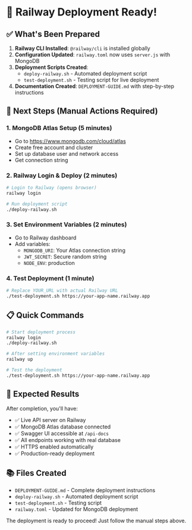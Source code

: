 # 🚀 Railway Deployment Ready!

## ✅ What's Been Prepared

1. **Railway CLI Installed**: `@railway/cli` is installed globally
2. **Configuration Updated**: `railway.toml` now uses `server.js` with MongoDB
3. **Deployment Scripts Created**: 
   - `deploy-railway.sh` - Automated deployment script
   - `test-deployment.sh` - Testing script for live deployment
4. **Documentation Created**: `DEPLOYMENT-GUIDE.md` with step-by-step instructions

## 🎯 Next Steps (Manual Actions Required)

### 1. MongoDB Atlas Setup (5 minutes)
- Go to https://www.mongodb.com/cloud/atlas
- Create free account and cluster
- Set up database user and network access
- Get connection string

### 2. Railway Login & Deploy (2 minutes)
```bash
# Login to Railway (opens browser)
railway login

# Run deployment script
./deploy-railway.sh
```

### 3. Set Environment Variables (2 minutes)
- Go to Railway dashboard
- Add variables:
  - `MONGODB_URI`: Your Atlas connection string
  - `JWT_SECRET`: Secure random string
  - `NODE_ENV`: production

### 4. Test Deployment (1 minute)
```bash
# Replace YOUR_URL with actual Railway URL
./test-deployment.sh https://your-app-name.railway.app
```

## 📋 Quick Commands

```bash
# Start deployment process
railway login
./deploy-railway.sh

# After setting environment variables
railway up

# Test the deployment
./test-deployment.sh https://your-app-name.railway.app
```

## 🎉 Expected Results

After completion, you'll have:
- ✅ Live API server on Railway
- ✅ MongoDB Atlas database connected
- ✅ Swagger UI accessible at `/api-docs`
- ✅ All endpoints working with real database
- ✅ HTTPS enabled automatically
- ✅ Production-ready deployment

## 📚 Files Created

- `DEPLOYMENT-GUIDE.md` - Complete deployment instructions
- `deploy-railway.sh` - Automated deployment script
- `test-deployment.sh` - Testing script
- `railway.toml` - Updated for MongoDB deployment

The deployment is ready to proceed! Just follow the manual steps above.
